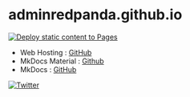 # adminredpanda.github.io

[![Deploy static content to Pages](https://github.com/AdminRedPanda/adminredpanda.github.io/actions/workflows/mkdocs-build-sanity-check.yml/badge.svg)](https://github.com/AdminRedPanda/adminredpanda.github.io/actions/workflows/mkdocs-build-sanity-check.yml)

- Web Hosting : [GitHub](https://pages.github.com/)
- MkDocs Material : [Github](https://github.com/squidfunk/mkdocs-material)
- MkDocs : [GitHub](https://github.com/mkdocs/mkdocs)

[![Twitter](https://img.shields.io/twitter/url/https/twitter.com/cloudposse.svg?style=social&label=Follow%20%40vlepineadm)](https://twitter.com/vlepineadm)